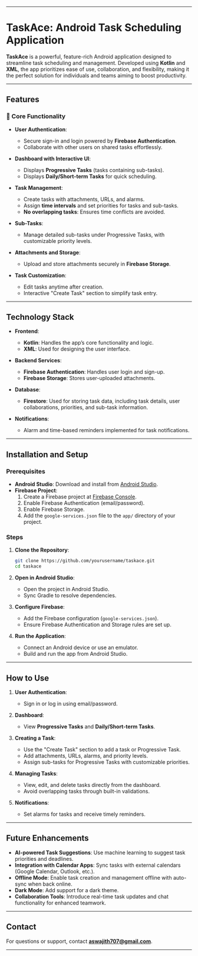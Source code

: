 
---

# TaskAce: Android Task Scheduling Application  

**TaskAce** is a powerful, feature-rich Android application designed to streamline task scheduling and management. Developed using **Kotlin** and **XML**, the app prioritizes ease of use, collaboration, and flexibility, making it the perfect solution for individuals and teams aiming to boost productivity.

---

## Features  

### 🌟 Core Functionality  
- **User Authentication**:  
  - Secure sign-in and login powered by **Firebase Authentication**.  
  - Collaborate with other users on shared tasks effortlessly.  

- **Dashboard with Interactive UI**:  
  - Displays **Progressive Tasks** (tasks containing sub-tasks).  
  - Displays **Daily/Short-term Tasks** for quick scheduling.  

- **Task Management**:  
  - Create tasks with attachments, URLs, and alarms.  
  - Assign **time intervals** and set priorities for tasks and sub-tasks.  
  - **No overlapping tasks**: Ensures time conflicts are avoided.  

- **Sub-Tasks**:  
  - Manage detailed sub-tasks under Progressive Tasks, with customizable priority levels.  

- **Attachments and Storage**:  
  - Upload and store attachments securely in **Firebase Storage**.  

- **Task Customization**:  
  - Edit tasks anytime after creation.  
  - Interactive "Create Task" section to simplify task entry.  

---

## Technology Stack  

- **Frontend**:  
  - **Kotlin**: Handles the app’s core functionality and logic.  
  - **XML**: Used for designing the user interface.  

- **Backend Services**:  
  - **Firebase Authentication**: Handles user login and sign-up.  
  - **Firebase Storage**: Stores user-uploaded attachments.  

- **Database**:  
  - **Firestore**: Used for storing task data, including task details, user collaborations, priorities, and sub-task information.  

- **Notifications**:  
  - Alarm and time-based reminders implemented for task notifications.

---

## Installation and Setup  

### Prerequisites  
- **Android Studio**: Download and install from [Android Studio](https://developer.android.com/studio).  
- **Firebase Project**:  
  1. Create a Firebase project at [Firebase Console](https://console.firebase.google.com/).  
  2. Enable Firebase Authentication (email/password).  
  3. Enable Firebase Storage.  
  4. Add the `google-services.json` file to the `app/` directory of your project.  

### Steps  

1. **Clone the Repository**:  
   ```bash
   git clone https://github.com/yourusername/taskace.git
   cd taskace
   ```

2. **Open in Android Studio**:  
   - Open the project in Android Studio.  
   - Sync Gradle to resolve dependencies.  

3. **Configure Firebase**:  
   - Add the Firebase configuration (`google-services.json`).  
   - Ensure Firebase Authentication and Storage rules are set up.  

4. **Run the Application**:  
   - Connect an Android device or use an emulator.  
   - Build and run the app from Android Studio.  

---

## How to Use  

1. **User Authentication**:  
   - Sign in or log in using email/password.  

2. **Dashboard**:  
   - View **Progressive Tasks** and **Daily/Short-term Tasks**.  

3. **Creating a Task**:  
   - Use the "Create Task" section to add a task or Progressive Task.  
   - Add attachments, URLs, alarms, and priority levels.  
   - Assign sub-tasks for Progressive Tasks with customizable priorities.  

4. **Managing Tasks**:  
   - View, edit, and delete tasks directly from the dashboard.  
   - Avoid overlapping tasks through built-in validations.  

5. **Notifications**:  
   - Set alarms for tasks and receive timely reminders.  

---

## Future Enhancements  

- **AI-powered Task Suggestions**: Use machine learning to suggest task priorities and deadlines.  
- **Integration with Calendar Apps**: Sync tasks with external calendars (Google Calendar, Outlook, etc.).  
- **Offline Mode**: Enable task creation and management offline with auto-sync when back online.  
- **Dark Mode**: Add support for a dark theme.  
- **Collaboration Tools**: Introduce real-time task updates and chat functionality for enhanced teamwork.  

---

## Contact  

For questions or support, contact **[aswajith707@gmail.com](mailto:aswajith707@gmail.com)**.  

--- 
